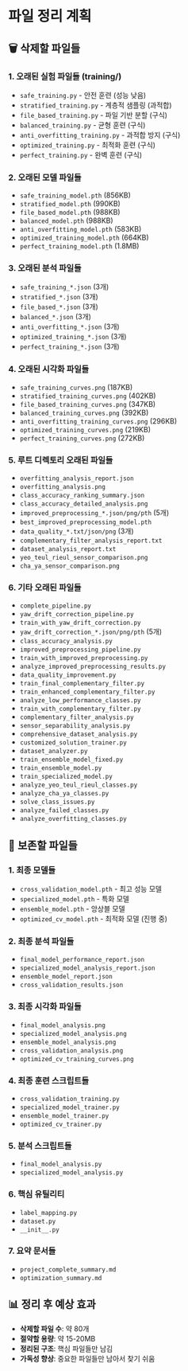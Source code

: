 # 파일 정리 계획

## 🗑️ 삭제할 파일들

### 1. 오래된 실험 파일들 (training/)
- `safe_training.py` - 안전 훈련 (성능 낮음)
- `stratified_training.py` - 계층적 샘플링 (과적합)
- `file_based_training.py` - 파일 기반 분할 (구식)
- `balanced_training.py` - 균형 훈련 (구식)
- `anti_overfitting_training.py` - 과적합 방지 (구식)
- `optimized_training.py` - 최적화 훈련 (구식)
- `perfect_training.py` - 완벽 훈련 (구식)

### 2. 오래된 모델 파일들
- `safe_training_model.pth` (856KB)
- `stratified_model.pth` (990KB)
- `file_based_model.pth` (988KB)
- `balanced_model.pth` (988KB)
- `anti_overfitting_model.pth` (583KB)
- `optimized_training_model.pth` (664KB)
- `perfect_training_model.pth` (1.8MB)

### 3. 오래된 분석 파일들
- `safe_training_*.json` (3개)
- `stratified_*.json` (3개)
- `file_based_*.json` (3개)
- `balanced_*.json` (3개)
- `anti_overfitting_*.json` (3개)
- `optimized_training_*.json` (3개)
- `perfect_training_*.json` (3개)

### 4. 오래된 시각화 파일들
- `safe_training_curves.png` (187KB)
- `stratified_training_curves.png` (402KB)
- `file_based_training_curves.png` (347KB)
- `balanced_training_curves.png` (392KB)
- `anti_overfitting_training_curves.png` (296KB)
- `optimized_training_curves.png` (219KB)
- `perfect_training_curves.png` (272KB)

### 5. 루트 디렉토리 오래된 파일들
- `overfitting_analysis_report.json`
- `overfitting_analysis.png`
- `class_accuracy_ranking_summary.json`
- `class_accuracy_detailed_analysis.png`
- `improved_preprocessing_*.json/png/pth` (5개)
- `best_improved_preprocessing_model.pth`
- `data_quality_*.txt/json/png` (3개)
- `complementary_filter_analysis_report.txt`
- `dataset_analysis_report.txt`
- `yeo_teul_rieul_sensor_comparison.png`
- `cha_ya_sensor_comparison.png`

### 6. 기타 오래된 파일들
- `complete_pipeline.py`
- `yaw_drift_correction_pipeline.py`
- `train_with_yaw_drift_correction.py`
- `yaw_drift_correction_*.json/png/pth` (5개)
- `class_accuracy_analysis.py`
- `improved_preprocessing_pipeline.py`
- `train_with_improved_preprocessing.py`
- `analyze_improved_preprocessing_results.py`
- `data_quality_improvement.py`
- `train_final_complementary_filter.py`
- `train_enhanced_complementary_filter.py`
- `analyze_low_performance_classes.py`
- `train_with_complementary_filter.py`
- `complementary_filter_analysis.py`
- `sensor_separability_analysis.py`
- `comprehensive_dataset_analysis.py`
- `customized_solution_trainer.py`
- `dataset_analyzer.py`
- `train_ensemble_model_fixed.py`
- `train_ensemble_model.py`
- `train_specialized_model.py`
- `analyze_yeo_teul_rieul_classes.py`
- `analyze_cha_ya_classes.py`
- `solve_class_issues.py`
- `analyze_failed_classes.py`
- `analyze_overfitting_classes.py`

## 💾 보존할 파일들

### 1. 최종 모델들
- `cross_validation_model.pth` - 최고 성능 모델
- `specialized_model.pth` - 특화 모델
- `ensemble_model.pth` - 앙상블 모델
- `optimized_cv_model.pth` - 최적화 모델 (진행 중)

### 2. 최종 분석 파일들
- `final_model_performance_report.json`
- `specialized_model_analysis_report.json`
- `ensemble_model_report.json`
- `cross_validation_results.json`

### 3. 최종 시각화 파일들
- `final_model_analysis.png`
- `specialized_model_analysis.png`
- `ensemble_model_analysis.png`
- `cross_validation_analysis.png`
- `optimized_cv_training_curves.png`

### 4. 최종 훈련 스크립트들
- `cross_validation_training.py`
- `specialized_model_trainer.py`
- `ensemble_model_trainer.py`
- `optimized_cv_trainer.py`

### 5. 분석 스크립트들
- `final_model_analysis.py`
- `specialized_model_analysis.py`

### 6. 핵심 유틸리티
- `label_mapping.py`
- `dataset.py`
- `__init__.py`

### 7. 요약 문서들
- `project_complete_summary.md`
- `optimization_summary.md`

## 📊 정리 후 예상 효과
- **삭제할 파일 수**: 약 80개
- **절약할 용량**: 약 15-20MB
- **정리된 구조**: 핵심 파일들만 남김
- **가독성 향상**: 중요한 파일들만 남아서 찾기 쉬움
